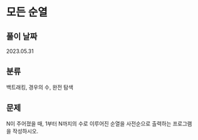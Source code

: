 # 모든 순열

## 풀이 날짜
2023.05.31

## 분류
백트래킹, 경우의 수, 완전 탐색

## 문제
N이 주어졌을 때, 1부터 N까지의 수로 이루어진 순열을 사전순으로 출력하는 프로그램을 작성하시오.